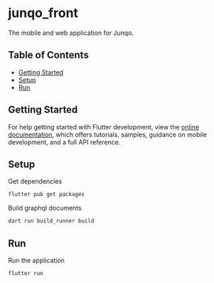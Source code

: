 <!-- omit in toc -->
# junqo_front

The mobile and web application for Junqo.

<!-- omit in toc -->
## Table of Contents

- [Getting Started](#getting-started)
- [Setup](#setup)
- [Run](#run)

## Getting Started

For help getting started with Flutter development, view the
[online documentation](https://docs.flutter.dev/), which offers tutorials,
samples, guidance on mobile development, and a full API reference.

## Setup

Get dependencies

```sh
flutter pub get packages
```

Build graphql documents

```sh
dart run build_runner build
```

## Run

Run the application

```sh
flutter run
```
